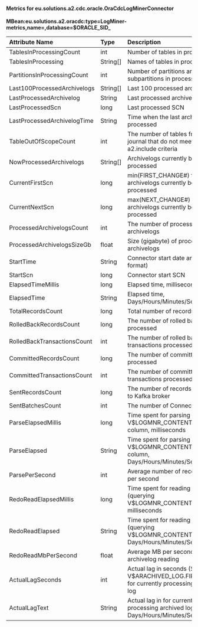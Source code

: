 #### Metrics for eu.solutions.a2.cdc.oracle.OraCdcLogMinerConnector

**MBean:eu.solutions.a2.oracdc:type=LogMiner-metrics,name=<Connector-Name>,database=$ORACLE_SID_<hostname>**

|Attribute Name              |Type     |Description                                                                                          |
|:---------------------------|:--------|:----------------------------------------------------------------------------------------------------|
|TablesInProcessingCount     |int      |Number of tables in processing                                                                       |
|TablesInProcessing          |String[] |Names of tables in processing                                                                        |
|PartitionsInProcessingCount |int      |Number of partitions and subpartitions in processing                                                 |
|Last100ProcessedArchivelogs |String[] |Last 100 processed archivelogs                                                                       |
|LastProcessedArchivelog     |String   |Last processed archivelog                                                                            |
|LastProcessedScn            |long     |Last processed SCN                                                                                   |
|LastProcessedArchivelogTime |String   |Time when the last archivelog was processed                                                          |
|TableOutOfScopeCount        |int      |The number of tables from the journal that do not meet the a2.include criteria                       |
|NowProcessedArchivelogs     |String[] |Archivelogs currently being processed                                                                |
|CurrentFirstScn             |long     |min(FIRST_CHANGE#) for archivelogs currently being processed                                         |
|CurrentNextScn              |long     |max(NEXT_CHANGE#) for archivelogs currently being processed                                          |
|ProcessedArchivelogsCount   |int      |The number of processed archivelogs                                                                  |
|ProcessedArchivelogsSizeGb  |float    |Size (gigabyte) of processed archivelogs                                                             |
|StartTime                   |String   |Connector start date and time (ISO format)                                                           |
|StartScn                    |long     |Connector start SCN                                                                                  |
|ElapsedTimeMillis           |long     |Elapsed time, milliseconds                                                                           |
|ElapsedTime                 |String   |Elapsed time, Days/Hours/Minutes/Seconds                                                             |
|TotalRecordsCount           |long     |Total number of records processed                                                                    |
|RolledBackRecordsCount      |long     |The number of rolled back records processed                                                          |
|RolledBackTransactionsCount |int      |The number of rolled back transactions processed                                                     |
|CommittedRecordsCount       |long     |The number of committed records processed                                                            |
|CommittedTransactionsCount  |int      |The number of committed transactions processed                                                       |
|SentRecordsCount            |long     |The number of records already sent to Kafka broker                                                   |
|SentBatchesCount            |int      |The number of Connector poll() call                                                                  |
|ParseElapsedMillis          |long     |Time spent for parsing V$LOGMNR_CONTENTS.SQL_REDO column, milliseconds                               |
|ParseElapsed                |String   |Time spent for parsing V$LOGMNR_CONTENTS.SQL_REDO column, Days/Hours/Minutes/Seconds                 |
|ParsePerSecond              |int      |Average number of records parsed per second                                                          |
|RedoReadElapsedMillis       |long     |Time spent for reading archivelogs (querying V$LOGMNR_CONTENTS), milliseconds                        |
|RedoReadElapsed             |String   |Time spent for reading archivelogs (querying V$LOGMNR_CONTENTS), Days/Hours/Minutes/Seconds          |
|RedoReadMbPerSecond         |float    |Average MB per second of archivelog reading                                                          |
|ActualLagSeconds            |int      |Actual lag in seconds (SYSDATE - V$ARACHIVED_LOG.FIRST_TIME) for currently processing archived log   |
|ActualLagText               |String   |Actual lag in for currently processing archived log, Days/Hours/Minutes/Seconds                      |
